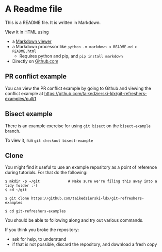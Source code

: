 # A Readme file

This is a README file. It is written in Markdown.

View it in HTML using

* a [Markdown viewer](https://duckduckgo.com/?t=ffab&q=windows+markdown+viewers&ia=web)
* a Markdown processor like `python -m markdown < README.md > README.html`
    * Requires python and pip, and `pip install markdown`
* Directly on [Github.com](https://github.com/taikedzierski-ldx/git-refreshers-examples)

## PR conflict example

You can view the PR conflict example by going to Github and viewing the conflict example at <https://github.com/taikedzierski-ldx/git-refreshers-examples/pull/1>

## Bisect example

There is an example exercise for using `git bisect` on the `bisect-example` branch.

To view it, run `git checkout bisect-example`

## Clone

You might find it useful to use an example repository as a point of reference during tutorials. For that do the following:

    $ mkdir -p ~/git             # Make sure we're filing this away into a tidy folder :-)
    $ cd ~/git

    $ git clone https://github.com/taikedzierski-ldx/git-refreshers-examples

    $ cd git-refreshers-examples

You should be able to following along and try out various commands.

If you think you broke the repository:

* ask for help, to understand
* if that is not possible, discard the repository, and download a fresh copy
